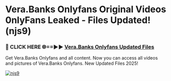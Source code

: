 # Vera.Banks Onlyfans Original Videos 0nlyFans Leaked - Files Updated! (njs9)

<h3>🔴 CLICK HERE 🌐==►► <a href="https://tinyurl.com/ehrbuxhb" rel="nofollow">Vera.Banks Onlyfans Updated Files</a></h3>

Get Vera.Banks Onlyfans and all content. Now you can access all videos and pictures of Vera.Banks Onlyfans. New Updated Files 2025!

[![njs9](https://i.imgur.com/lVYEuWS.gif)](https://tinyurl.com/ehrbuxhb)
